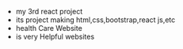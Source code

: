  * my 3rd react project
  * its project making html,css,bootstrap,react js,etc
   * health Care Website 
   * is very Helpful websites